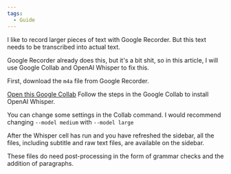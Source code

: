 ```yaml
---
tags:
  - Guide
---
```



I like to record larger pieces of text with Google Recorder. But this text needs to be transcribed into actual text.

Google Recorder already does this, but it's a bit shit, so in this article, I will use Google Collab and OpenAI Whisper to fix this.

First, download the `m4a` file from Google Recorder.

[Open this Google Collab](https://colab.research.google.com/drive/1WLYoBvA3YNKQ0X2lC9udUOmjK7rZgAwr?usp=sharing)
Follow the steps in the Google Collab to install OpenAI Whisper.

You can change some settings in the Collab command. I would recommend changing `--model medium` with `--model large`

After the Whisper cell has run and you have refreshed the sidebar, all the files, including subtitle and raw text files, are available on the sidebar.

These files do need post-processing in the form of grammar checks and the addition of paragraphs.
